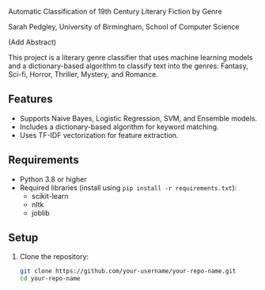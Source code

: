 Automatic Classification of 19th Century Literary Fiction by Genre

Sarah Pedgley, University of Birmingham, School of Computer Science

(Add Abstract)

This project is a literary genre classifier that uses machine learning models and a dictionary-based algorithm to classify text into the genres: Fantasy, Sci-fi, Horror, Thriller, Mystery, and Romance.

## Features
- Supports Naive Bayes, Logistic Regression, SVM, and Ensemble models.
- Includes a dictionary-based algorithm for keyword matching.
- Uses TF-IDF vectorization for feature extraction.

## Requirements
- Python 3.8 or higher
- Required libraries (install using `pip install -r requirements.txt`):
  - scikit-learn
  - nltk
  - joblib

## Setup
1. Clone the repository:
   ```bash
   git clone https://github.com/your-username/your-repo-name.git
   cd your-repo-name